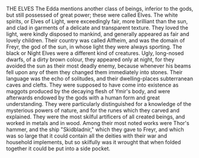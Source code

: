 THE ELVES
  The Edda mentions another class of beings, inferior to the gods, but
  still possessed of great power; these were called Elves. The white
  spirits, or Elves of Light, were exceedingly fair, more brilliant than
  the sun, and clad in garments of a delicate and transparent texture.
  They loved the light, were kindly disposed to mankind, and generally
  appeared as fair and lovely children. Their country was called
  Alfheim, and was the domain of Freyr, the god of the sun, in whose
  light they were always sporting.
  The black or Night Elves were a different kind of creatures. Ugly,
  long-nosed dwarfs, of a dirty brown colour, they appeared only at
  night, for they avoided the sun as their most deadly enemy, because
  whenever his beams fell upon any of them they changed them immediately
  into stones. Their language was the echo of solitudes, and their
  dwelling-places subterranean caves and clefts. They were supposed to
  have come into existence as maggots produced by the decaying flesh
  of Ymir's body, and were afterwards endowed by the gods with a human
  form and great understanding. They were particularly distinguished for
  a knowledge of the mysterious powers of nature, and for the runes
  which they carved and explained. They were the most skilful artificers
  of all created beings, and worked in metals and in wood. Among their
  most noted works were Thor's hammer, and the ship "Skidbladnir," which
  they gave to Freyr, and which was so large that it could contain all
  the deities with their war and household implements, but so
  skilfully was it wrought that when folded together it could be put
  into a side pocket.